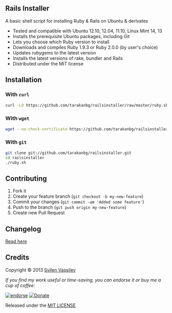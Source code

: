 ## Rails Installer

A basic shell script for installing Ruby & Rails on Ubuntu & derivates

* Tested and compatible with Ubuntu 12.10, 12.04, 11.10, Linux Mint 14, 13
* Installs the prerequisite Ubuntu packages, including Git
* Lets you choose which Ruby version to install
* Downloads and compiles Ruby 1.9.3 or Ruby 2.0.0 (by user's choice)
* Updates rubygems to the latest version
* Installs the latest versions of rake, bundler and Rails
* Distributed under the MIT license

## Installation

### With `curl`
```sh
curl -LO https://github.com/tarakanbg/railsinstaller/raw/master/ruby.sh && bash ruby.sh
```

### With `wget`
```sh
wget --no-check-certificate https://github.com/tarakanbg/railsinstaller/raw/master/ruby.sh && bash ruby.sh
```

### With `git`

```sh
git clone git://github.com/tarakanbg/railsinstaller.git
cd railsinstaller
./ruby.sh
```

## Contributing

1. Fork it
2. Create your feature branch (`git checkout -b my-new-feature`)
3. Commit your changes (`git commit -am 'Added some feature'`)
4. Push to the branch (`git push origin my-new-feature`)
5. Create new Pull Request

## Changelog

[Read here](https://github.com/tarakanbg/railsinstaller/blob/master/CHANGELOG.md)

## Credits

Copyright © 2013 [Svilen Vassilev](http://svilen.rubystudio.net)

*If you find my work useful or time-saving, you can endorse it or buy me a cup of coffee:*

[![endorse](http://api.coderwall.com/svilenv/endorsecount.png)](http://coderwall.com/svilenv)
[![Donate](https://www.paypalobjects.com/en_US/i/btn/btn_donate_SM.gif)](https://www.paypal.com/cgi-bin/webscr?cmd=_s-xclick&hosted_button_id=5FR7AQA4PLD8A)

Released under the [MIT LICENSE](https://github.com/tarakanbg/railsinstaller/blob/master/LICENSE)
